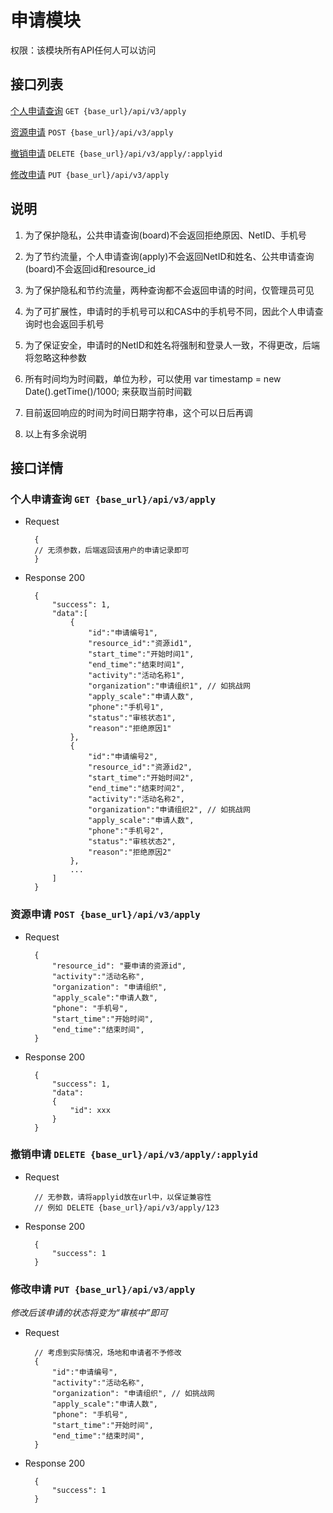 # 申请模块

权限：该模块所有API任何人可以访问

## 接口列表

[个人申请查询](#get_apply) `GET {base_url}/api/v3/apply`

[资源申请](#post_apply) `POST {base_url}/api/v3/apply`

[撤销申请](#delete_apply) `DELETE {base_url}/api/v3/apply/:applyid`

[修改申请](#put_apply) `PUT {base_url}/api/v3/apply`

## 说明

1. 为了保护隐私，公共申请查询(board)不会返回拒绝原因、NetID、手机号

2. 为了节约流量，个人申请查询(apply)不会返回NetID和姓名、公共申请查询(board)不会返回id和resource_id

3. 为了保护隐私和节约流量，两种查询都不会返回申请的时间，仅管理员可见

4. 为了可扩展性，申请时的手机号可以和CAS中的手机号不同，因此个人申请查询时也会返回手机号

5. 为了保证安全，申请时的NetID和姓名将强制和登录人一致，不得更改，后端将忽略这种参数

6. 所有时间均为时间戳，单位为秒，可以使用 var timestamp = new Date().getTime()/1000; 来获取当前时间戳

7. 目前返回响应的时间为时间日期字符串，这个可以日后再调

8. 以上有多余说明

## 接口详情

<a name="get_apply"></a>

### 个人申请查询 `GET {base_url}/api/v3/apply`

+ Request

        {
        // 无须参数，后端返回该用户的申请记录即可
        }

+ Response 200

        {
            "success": 1,
            "data":[
                {
                    "id":"申请编号1",
                    "resource_id":"资源id1",
                    "start_time":"开始时间1",
                    "end_time":"结束时间1",
                    "activity":"活动名称1",
                    "organization":"申请组织1", // 如挑战网
                    "apply_scale":"申请人数",
                    "phone":"手机号1",
                    "status":"审核状态1",
                    "reason":"拒绝原因1"
                },
                {
                    "id":"申请编号2",
                    "resource_id":"资源id2",
                    "start_time":"开始时间2",
                    "end_time":"结束时间2",
                    "activity":"活动名称2",
                    "organization":"申请组织2", // 如挑战网
                    "apply_scale":"申请人数",
                    "phone":"手机号2",
                    "status":"审核状态2",
                    "reason":"拒绝原因2"
                },
                ...
            ]
        }

<a name="post_apply"></a>

### 资源申请 `POST {base_url}/api/v3/apply`

+ Request

        {
            "resource_id": "要申请的资源id",
            "activity":"活动名称",
            "organization": "申请组织",
            "apply_scale":"申请人数",
            "phone": "手机号",
            "start_time":"开始时间",
            "end_time":"结束时间",
        }

+ Response 200

        {
            "success": 1,
            "data":
            {
                "id": xxx
            }
        }

<a name="delete_apply"></a>

### 撤销申请 `DELETE {base_url}/api/v3/apply/:applyid`

+ Request

        // 无参数，请将applyid放在url中，以保证兼容性
        // 例如 DELETE {base_url}/api/v3/apply/123

+ Response 200

        {
            "success": 1
        }

<a name="put_apply"></a>

### 修改申请 `PUT {base_url}/api/v3/apply`

_修改后该申请的状态将变为“审核中”即可_

+ Request

        // 考虑到实际情况，场地和申请者不予修改
        {
            "id":"申请编号",
            "activity":"活动名称",
            "organization": "申请组织", // 如挑战网
            "apply_scale":"申请人数",
            "phone": "手机号",
            "start_time":"开始时间",
            "end_time":"结束时间",
        }

+ Response 200

        {
            "success": 1
        }
